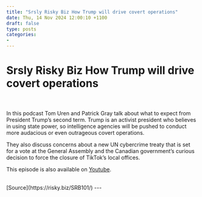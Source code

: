 ```yaml
---
title: "Srsly Risky Biz How Trump will drive covert operations"
date: Thu, 14 Nov 2024 12:00:10 +1100
draft: false
type: posts
categories: 
- 
---
```

# Srsly Risky Biz How Trump will drive covert operations

<br/>

<br/>
In this podcast Tom Uren and Patrick Gray talk about what to expect from President Trump’s second term. Trump is an activist president who believes in using state power, so intelligence agencies will be pushed to conduct more audacious or even outrageous covert operations.

They also discuss concerns about a new UN cybercrime treaty that is set for a vote at the General Assembly and the Canadian government’s curious decision to force the closure of TikTok’s local offices.

This episode is also available on [Youtube](https://youtu.be/XDI5FJU_cC8).

<br/>
[Source](https://risky.biz/SRB101/)
---
